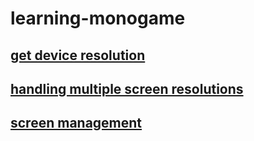 # learning-monogame

## [get device resolution](http://gamedev.stackexchange.com/questions/88211/how-to-get-display-resolution-screen-size)
## [handling multiple screen resolutions](http://www.infinitespace-studios.co.uk/general/handling-multiple-screen-resolutions-in-monogame-for-android-part-1/)

## [screen management](http://www.dreamincode.net/forums/topic/276045-simple-screen-management-in-xna/)
